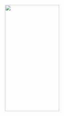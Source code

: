 

<img src="https://user-images.githubusercontent.com/2502778/196799695-775f6808-4cd4-4ed2-90d2-350bdb2db097.gif" width="180" height="350">
